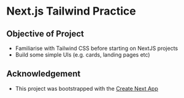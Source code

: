 # Next.js Tailwind Practice

## Objective of Project
* Familiarise with Tailwind CSS before starting on NextJS projects
* Build some simple UIs (e.g. cards, landing pages etc)

## Acknowledgement
* This project was bootstrapped with the [Create Next App](https://nextjs.org/docs/app/api-reference/create-next-app)
